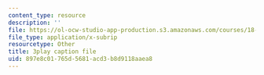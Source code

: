 ```yaml
---
content_type: resource
description: ''
file: https://ol-ocw-studio-app-production.s3.amazonaws.com/courses/18-085-computational-science-and-engineering-i-fall-2008/897e8c01765d5681acd3b8d9118aaea8_4ctngXQrmDc.vtt
file_type: application/x-subrip
resourcetype: Other
title: 3play caption file
uid: 897e8c01-765d-5681-acd3-b8d9118aaea8
---
```

